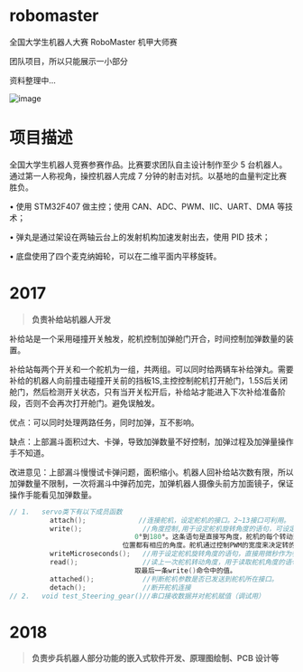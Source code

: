 # robomaster
全国大学生机器人大赛 RoboMaster 机甲大师赛 

团队项目，所以只能展示一小部分

资料整理中...

![image](https://user-images.githubusercontent.com/47512823/192125111-bae2a9d6-8e50-4656-bad6-5d96ba111ccf.png)

# 项目描述
全国大学生机器人竞赛参赛作品。比赛要求团队自主设计制作至少 5 台机器人。通过第一人称视角，操控机器人完成 7 分钟的射击对抗。以基地的血量判定比赛胜负。

• 使用 STM32F407 做主控；使用 CAN、ADC、PWM、IIC、UART、DMA 等技术；

• 弹丸是通过架设在两轴云台上的发射机构加速发射出去，使用 PID 技术；

• 底盘使用了四个麦克纳姆轮，可以在二维平面内平移旋转。



# 2017

> **负责补给站机器人开发**

补给站是一个采用碰撞开关触发，舵机控制加弹舱门开合，时间控制加弹数量的装置。

补给站每两个开关和一个舵机为一组，共两组。可以同时给两辆车补给弹丸。需要补给的机器人向前撞击碰撞开关前的挡板1S,主控控制舵机打开舱门，1.5S后关闭舱门，然后检测开关状态，只有当开关松开后，补给站才能进入下次补给准备阶段，否则不会再次打开舱门。避免误触发。

优点：可以同时处理两路任务，同时加弹，互不影响。

缺点：上部漏斗面积过大、卡弹，导致加弹数量不好控制，加弹过程及加弹量操作手不知道。

改进意见：上部漏斗慢慢试卡弹问题，面积缩小。机器人回补给站次数有限，所以加弹数量不限制，一次将漏斗中弹药加完，加弹机器人摄像头前方加面镜子，保证操作手能看见加弹数量。


```cpp
// 1.	servo类下有以下成员函数
          attach();      		//连接舵机，设定舵机的接口。2~13接口可利用。
          write();               //角度控制,用于设定舵机旋转角度的语句，可设定的角度范围是
							   0°到180°。这条语句是直接写角度，舵机的每个转动到了一个
							位置都有相应的角度。舵机通过控制PWM的宽度来决定转的角度。
          writeMicroseconds();   //用于设定舵机旋转角度的语句，直接用微秒作为参数。
          read();                //读上一次舵机转动角度，用于读取舵机角度的语句，可理解为读
							   取最后一条write()命令中的值。
          attached();            //判断舵机参数是否已发送到舵机所在接口。
          detach();              //断开舵机连接
// 2.	void test_Steering_gear()//串口接收数据并对舵机赋值（调试用）
```

# 2018

> **负责步兵机器人部分功能的嵌入式软件开发、原理图绘制、PCB 设计等**

